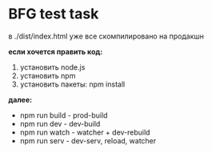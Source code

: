# BFG test task

в ./dist/index.html уже все скомпилировано на продакшн

**если хочется править код:**

1. установить node.js
2. установить npm
3. установить пакеты: npm install

**далее:**

- npm run build - prod-build
- npm run dev - dev-build
- npm run watch - watcher + dev-rebuild
- npm run serv - dev-serv, reload, watcher